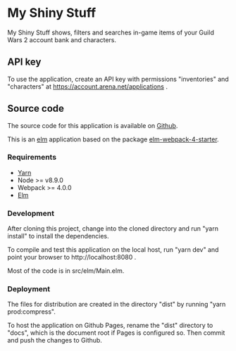 # My Shiny Stuff

My Shiny Stuff shows, filters and searches in-game items of your Guild Wars 2 account bank and characters.

## API key

To use the application, create an API key with permissions "inventories" and "characters" at https://account.arena.net/applications .


## Source code

The source code for this application is available on
[Github](https://github.com/sujo/my-shiny-stuff).

This is an [elm](https://elm-lang.org) application based on the package
[elm-webpack-4-starter](https://github.com/romariolopezc/elm-webpack-4-starter).

### Requirements

* [Yarn](https://yarnpkg.com/lang/en/docs/install/)
* Node >= v8.9.0
* Webpack >= 4.0.0
* [Elm](https://guide.elm-lang.org/install.html)

### Development

After cloning this project, change into the cloned directory and run "yarn
install" to install the dependencies.

To compile and test this application on the local host, run "yarn dev" and
point your browser to http://localhost:8080 .

Most of the code is in src/elm/Main.elm.

### Deployment

The files for distribution are created in the directory "dist" by running
"yarn prod:compress".

To host the application on Github Pages, rename the "dist" directory to
"docs", which is the document root if Pages is configured so. Then commit and
push the changes to Github.


